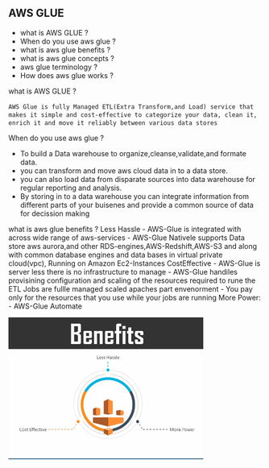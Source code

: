 ## AWS GLUE
- what is AWS GLUE ?
- When do you use aws glue  ?
- what is aws glue benefits ?
- what is aws glue concepts ?
- aws glue terminology ?
- How does aws glue works ?

what is AWS GLUE ?
```
AWS Glue is fully Managed ETL(Extra Transform,and Load) service that makes it simple and cost-effective to categorize your data, clean it, enrich it and move it reliably between various data stores
```
When do you use aws glue  ?

- To build a Data warehouse to organize,cleanse,validate,and formate data. 
- you can transform and move aws cloud data in to a data store.
- you can also load data from disparate sources into data warehouse for regular reporting and analysis.
- By storing in to a data warehouse you can integrate information from different parts of your buisenes and provide a common source of data for decission making 

what is aws glue benefits ?
Less Hassle
    - AWS-Glue is integrated with across wide range of aws-services 
    - AWS-Glue Nativele supports Data store aws aurora,and other RDS-engines,AWS-Redshift,AWS-S3 and along with common database engines and data bases in virtual private cloud(vpc), Running on Amazon Ec2-Instances
CostEffective
    - AWS-Glue is server less there is no infrastructure to manage
    - AWS-Glue handiles provisining configuration and scaling of the resources required to rune the ETL Jobs are fullle managed scaled apaches part envenorment
    - You pay only for the resources that you use while your jobs are running 
More Power:
    - AWS-Glue Automate

![](2022-08-17-11-09-49.png)



